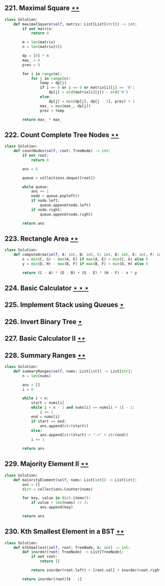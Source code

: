 ## 221. Maximal Square [$\star\star$](https://leetcode.com/problems/maximal-square)

```python
class Solution:
    def maximalSquare(self, matrix: List[List[str]]) -> int:
        if not matrix:
            return 0

        m = len(matrix)
        n = len(matrix[0])

        dp = [0] * n
        max_ = 0
        prev = 0

        for i in range(m):
            for j in range(n):
                temp = dp[j]
                if i == 0 or j == 0 or matrix[i][j] == '0':
                    dp[j] = ord(matrix[i][j]) - ord('0')
                else:
                    dp[j] = min(dp[j], dp[j - 1], prev) + 1
                max_ = max(max_, dp[j])
                prev = temp

        return max_ * max_
```

## 222. Count Complete Tree Nodes [$\star\star$](https://leetcode.com/problems/count-complete-tree-nodes)

```python
class Solution:
    def countNodes(self, root: TreeNode) -> int:
        if not root:
            return 0

        ans = 0

        queue = collections.deque([root])

        while queue:
            ans += 1
            node = queue.popleft()
            if node.left:
                queue.append(node.left)
            if node.right:
                queue.append(node.right)

        return ans
```

## 223. Rectangle Area [$\star\star$](https://leetcode.com/problems/rectangle-area)

```python
class Solution:
    def computeArea(self, A: int, B: int, C: int, D: int, E: int, F: int, G: int, H: int) -> int:
        x = min(C, G) - max(A, E) if max(A, E) < min(C, G) else 0
        y = min(D, H) - max(B, F) if max(B, F) < min(D, H) else 0

        return (C - A) * (D - B) + (G - E) * (H - F) - x * y
```

## 224. Basic Calculator [$\star\star\star$](https://leetcode.com/problems/basic-calculator)

## 225. Implement Stack using Queues [$\star$](https://leetcode.com/problems/implement-stack-using-queues)

## 226. Invert Binary Tree [$\star$](https://leetcode.com/problems/invert-binary-tree)

## 227. Basic Calculator II [$\star\star$](https://leetcode.com/problems/basic-calculator-ii)

## 228. Summary Ranges [$\star\star$](https://leetcode.com/problems/summary-ranges)

```python
class Solution:
    def summaryRanges(self, nums: List[int]) -> List[str]:
        n = len(nums)

        ans = []
        i = 0

        while i < n:
            start = nums[i]
            while i < n - 1 and nums[i] == nums[i + 1] - 1:
                i += 1
            end = nums[i]
            if start == end:
                ans.append(str(start))
            else:
                ans.append(str(start) + "->" + str(end))
            i += 1

        return ans
```

## 229. Majority Element II [$\star\star$](https://leetcode.com/problems/majority-element-ii)

```python
class Solution:
    def majorityElement(self, nums: List[int]) -> List[int]:
        ans = []
        dict = collections.Counter(nums)

        for key, value in dict.items():
            if value > len(nums) // 3:
                ans.append(key)

        return ans
```

## 230. Kth Smallest Element in a BST [$\star\star$](https://leetcode.com/problems/kth-smallest-element-in-a-bst)

```python
class Solution:
    def kthSmallest(self, root: TreeNode, k: int) -> int:
        def inorder(root: TreeNode) -> List[TreeNode]:
            if not root:
                return []

            return inorder(root.left) + [root.val] + inorder(root.right)

        return inorder(root)[k - 1]
```
